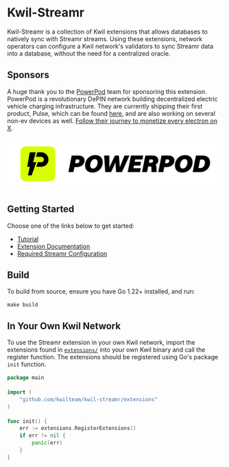 # Kwil-Streamr

Kwil-Streamr is a collection of Kwil extensions that allows databases to natively sync with Streamr streams. Using these extensions, network operators can configure a Kwil network's validators to sync Streamr data into a database, without the need for a centralized oracle.

## Sponsors

A huge thank you to the [PowerPod](<https://www.powerpod.pro/>) team for sponsoring this extension. PowerPod is a revolutionary DePIN network building decentralized electric vehicle charging infrastructure. They are currently shipping their first product, Pulse, which can be found [here](<https://pulse.powerpod.pro/>), and are also working on several non-ev devices as well. [Follow their journey to monetize every electron on X](<https://x.com/PowerPod_People>).

![PowerPod Logo](./assets/powerpod_logo.png)

## Getting Started

Choose one of the links below to get started:

- [Tutorial](./docs/tutorial.md)
- [Extension Documentation](./docs/extensions.md)
- [Required Streamr Configuration](./docs/streamr.md)

## Build

To build from source, ensure you have Go 1.22+ installed, and run:

```shell
make build
```

## In Your Own Kwil Network

To use the Streamr extension in your own Kwil network, import the extensions found in [`extensions/`](./extensions/) into your own Kwil binary and call the register function. The extensions should be registered using Go's package `init` function.

```go
package main

import (
	"github.com/kwilteam/kwil-streamr/extensions"
)

func init() {
	err := extensions.RegisterExtensions()
	if err != nil {
		panic(err)
	}
}
```
